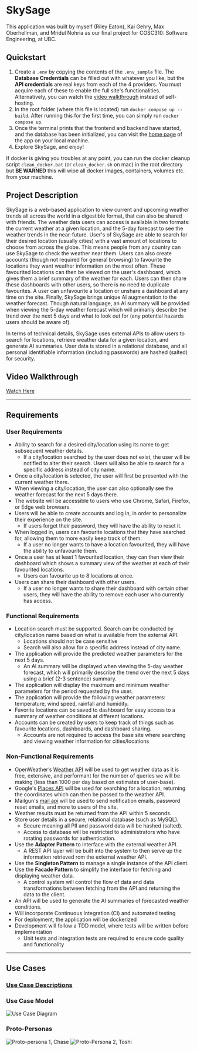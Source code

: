 # SkySage

This application was built by myself (Riley Eaton), Kai Gehry, Max Oberhellman, and Mridul Nohria as our final project for COSC310: Software Engineering, at UBC.

## Quickstart 

1. Create a `.env` by copying the contents of the `.env_sample` file. The **Database Credentials** can be filled out with whatever you like, but the **API credentials** are real keys from each of the 4 providers. You must acquire each of these to enable the full site's functionalities. Alternatively, you can watch the [video walkthrough](https://youtu.be/xqPW8g70DHU) instead of self-hosting.
2. In the root folder (where this file is located) run `docker compose up --build`. After running this for the first time, you can simply run `docker compose up`.
3. Once the terminal prints that the frontend and backend have started, and the database has been initialized, you can visit the [home page](http://localhost:3000/) of the app on your local machine.
4. Explore SkySage, and enjoy!

If docker is giving you troubles at any point, you can run the docker cleanup script `clean_docker.bat` (or `clean_docker.sh` on mac) in the root directory but **BE WARNED** this will wipe all docker images, containers, volumes etc. from your machine. 

## Project Description

SkySage is a web-based application to view current and upcoming weather trends all across the world in a digestible format, that can also be shared with friends. The weather data users can access is available in two formats: the current weather at a given location, and the 5-day forecast to see the weather trends in the near-future. User's of SkySage are able to search for their desired location (usually cities) with a vast amount of locations to choose from across the globe. This means people from any country can use SkySage to check the weather near them. Users can also create accounts (though not required for general browsing) to favourite the locations they want weather information on the most often. These favourited locations can then be viewed on the user's dashboard, which gives them a brief summary of the weather for each. Users can then share these dashboards with other users, so there is no need to duplicate favourites. A user can unfavourite a location or unshare a dashboard at any time on the site. Finally, SkySage brings unique AI augmentation to the weather forecast. Though natural language, an AI summary will be provided when viewing the 5-day weather forecast which will primarily describe the trend over the next 5 days and what to look out for (any potential hazards users should be aware of).

In terms of technical details, SkySage uses external APIs to allow users to search for locations, retrieve weather data for a given location, and generate AI summaries. User data is stored in a relational database, and all personal identifiable information (including passwords) are hashed (salted) for security.

## Video Walkthrough

[Watch Here](https://youtu.be/xqPW8g70DHU)

---

## Requirements

### User Requirements

- Ability to search for a desired city/location using its name to get subsequent weather details.
  - If a city/location searched by the user does not exist, the user will be notified to alter their search. Users will also be able to search for a specific address instead of city name.
- Once a city/location is selected, the user will first be presented with the current weather there.
- When viewing a city/location, the user can also optionally see the weather forecast for the next 5 days there.
- The website will be accessible to users who use Chrome, Safari, Firefox, or Edge web browsers.
- Users will be able to create accounts and log in, in order to personalize their experience on the site.
  - If users forget their password, they will have the ability to reset it.
- When logged in, users can favourite locations that they have searched for, allowing them to more easily keep track of them.
  - If a user no longer wants to have a location favourited, they will have the ability to unfavourite them.
- Once a user has at least 1 favourited location, they can then view their dashboard which shows a summary view of the weather at each of their favourited locations.
  - Users can favourite up to 8 locations at once.
- Users can share their dashboard with other users.
  - If a user no longer wants to share their dashboard with certain other users, they will have the ability to remove each user who currently has access.

### Functional Requirements

- Location search must be supported. Search can be conducted by city/location name based on what is available from the external API.
  - Locations should not be case sensitive
  - Search will also allow for a specific address instead of city name.
- The application will provide the predicted weather parameters for the next 5 days.
  - An AI summary will be displayed when viewing the 5-day weather forecast, which will primarily describe the trend over the next 5 days using a brief (2-3 sentence) summary.
- The application will display the maximum and minimum weather parameters for the period requested by the user.
- The application will provide the following weather parameters: temperature, wind speed, rainfall and humidity.
- Favorite locations can be saved to dashboard for easy access to a summary of weather conditions at different locations.
- Accounts can be created by users to keep track of things such as favourite locations, dashboards, and dashboard sharing.
  - Accounts are not required to access the base site where searching and viewing weather information for cities/locations

### Non-Functional Requirements

- OpenWeather’s [Weather API](https://openweathermap.org/api) will be used to get weather data as it is free, extensive, and performant for the number of queries we will be making (less than 1000 per day based on estimates of user-base).
- Google's [Places API](https://developers.google.com/maps/documentation/places/web-service) will be used for searching for a location, returning the coordinates which can then be passed to the weather API.
- Mailgun's [mail api](https://documentation.mailgun.com/docs/mailgun/api-reference/) will be used to send notification emails, password reset emails, and more to users of the site.
- Weather results must be returned from the API within 5 seconds.
- Store user details in a secure, relational database (such as MySQL).
  - Secure meaning all PII and password data will be hashed (salted).
  - Access to database will be restricted to administrators who have rotating passwords for authentication.
- Use the **Adapter Pattern** to interface with the external weather API.
  - A REST API layer will be built into the system to then serve up the information retrieved rom the external weather API.
- Use the **Singleton Pattern** to manage a single instance of the API client.
- Use the **Facade Pattern** to simplify the interface for fetching and displaying weather data.
  - A control system will control the flow of data and data transformations between fetching from the API and returning the data to the client.
- An API will be used to generate the AI summaries of forecasted weather conditions.
- Will incorporate Continuous Integration (CI) and automated testing
- For deployment, the application will be dockerized
- Development will follow a TDD model, where tests will be written before implementation
  - Unit tests and integration tests are required to ensure code quality and functionality

---

## Use Cases

### [Use Case Descriptions](/documentation/use_case_descriptions.md)

### Use Case Model

![Use Case Diagram](/documentation/diagrams/use-case-diagram.png)

### Proto-Personas

![Proto-persona 1, Chase](/documentation/diagrams/proto_persona_Chase.png)
![Proto-Persona 2, Toshi](/documentation/diagrams/proto_persona_Toshi.png)
